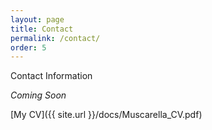 ```yaml
---
layout: page
title: Contact
permalink: /contact/
order: 5
---
```


Contact Information

*Coming Soon*



[My CV]({{ site.url }}/docs/Muscarella_CV.pdf)
